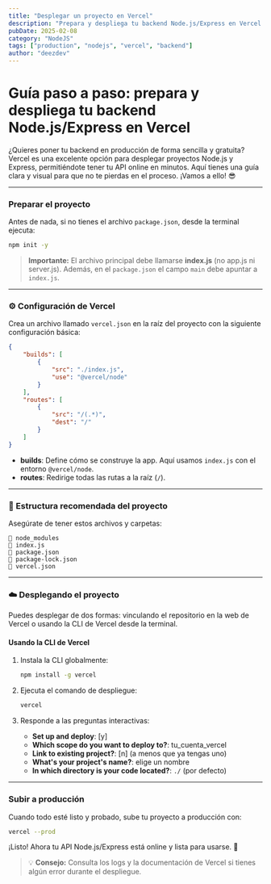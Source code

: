 ```yaml
---
title: "Desplegar un proyecto en Vercel"
description: "Prepara y despliega tu backend Node.js/Express en Vercel."
pubDate: 2025-02-08
category: "NodeJS"
tags: ["production", "nodejs", "vercel", "backend"]
author: "deezdev"
---
```


# Guía paso a paso: prepara y despliega tu backend Node.js/Express en Vercel

¿Quieres poner tu backend en producción de forma sencilla y gratuita? Vercel es una excelente opción para desplegar proyectos Node.js y Express, permitiéndote tener tu API online en minutos. Aquí tienes una guía clara y visual para que no te pierdas en el proceso. ¡Vamos a ello! 😎

---

### Preparar el proyecto

Antes de nada, si no tienes el archivo `package.json`, desde la terminal ejecuta:

```sh
npm init -y
```

> **Importante:** El archivo principal debe llamarse **index.js** (no app.js ni server.js). Además, en el `package.json` el campo `main` debe apuntar a `index.js`.

---

### ⚙️ Configuración de Vercel

Crea un archivo llamado `vercel.json` en la raíz del proyecto con la siguiente configuración básica:

```json
{
    "builds": [
        {
            "src": "./index.js",
            "use": "@vercel/node"
        }
    ],
    "routes": [
        {
            "src": "/(.*)",
            "dest": "/"
        }
    ]
}
```

- **builds**: Define cómo se construye la app. Aquí usamos `index.js` con el entorno `@vercel/node`.
- **routes**: Redirige todas las rutas a la raíz (`/`).

---

### 📁 Estructura recomendada del proyecto

Asegúrate de tener estos archivos y carpetas:

```
📁 node_modules  
📄 index.js  
📄 package.json  
📄 package-lock.json  
📄 vercel.json  
```

---

### ☁️ Desplegando el proyecto

Puedes desplegar de dos formas: vinculando el repositorio en la web de Vercel o usando la CLI de Vercel desde la terminal.

#### Usando la CLI de Vercel

1. Instala la CLI globalmente:

   ```sh
   npm install -g vercel
   ```

2. Ejecuta el comando de despliegue:

   ```sh
   vercel
   ```

3. Responde a las preguntas interactivas:
   - **Set up and deploy**: [y]
   - **Which scope do you want to deploy to?**: tu_cuenta_vercel
   - **Link to existing project?**: [n] (a menos que ya tengas uno)
   - **What's your project's name?**: elige un nombre
   - **In which directory is your code located?**: `./` (por defecto)

---

### Subir a producción

Cuando todo esté listo y probado, sube tu proyecto a producción con:

```sh
vercel --prod
```

¡Listo! Ahora tu API Node.js/Express está online y lista para usarse. 🎉

> 💡 **Consejo:** Consulta los logs y la documentación de Vercel si tienes algún error durante el despliegue.
